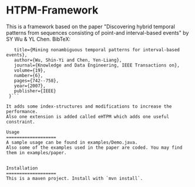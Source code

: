HTPM-Framework
===================

This is a framework based on the paper "Discovering hybrid temporal patterns from sequences consisting of point-and interval-based events" by SY Wu & YL Chen.
BibTeX:
```@article{wu2007mining,
   title={Mining nonambiguous temporal patterns for interval-based events},
   author={Wu, Shin-Yi and Chen, Yen-Liang},
   journal={Knowledge and Data Engineering, IEEE Transactions on},
   volume={19},
   number={6},
   pages={742--758},
   year={2007},
   publisher={IEEE}
 }```

It adds some index-structures and modifications to increase the performance.
Also one extension is added called eHTPM which adds one useful constraint.

Usage
===================
A sample usage can be found in examples/Demo.java.
Also some of the examples used in the paper are coded. You may find them in examples/paper.


Installation
===================
This is a maven project. Install with `mvn install`.
